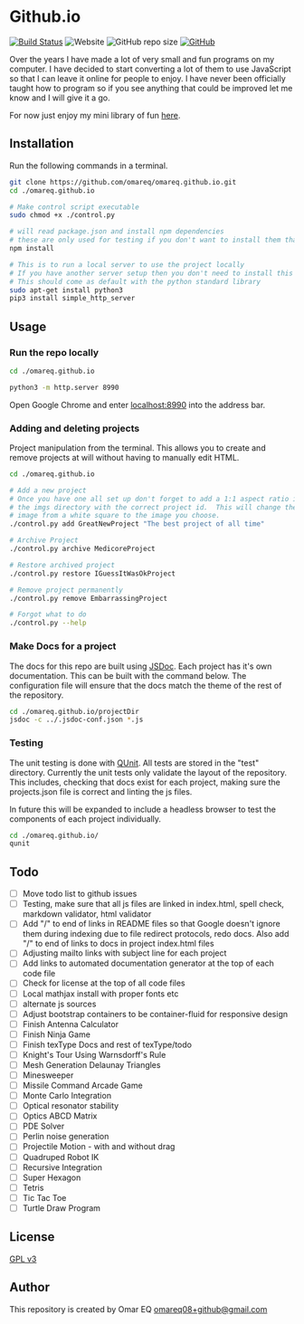 # Github.io

[![Build Status](https://travis-ci.com/omareq/omareq.github.io.svg?branch=master)](https://app.travis-ci.com/github/omareq/omareq.github.io)
![Website](https://img.shields.io/website?url=https%3A%2F%2Fomareq.github.io)
![GitHub repo size](https://img.shields.io/github/repo-size/omareq/omareq.github.io)
[![GitHub](https://img.shields.io/github/license/omareq/omareq.github.io)](https://www.gnu.org/licenses/gpl-3.0.html)

Over the years I have made a lot of very small and fun programs on my computer.
I have decided to start converting a lot of them to use JavaScript so that I can
leave it online for people to enjoy.  I have never been officially taught how to
program so if you see anything that could be improved let me know and I will
give it a go.

For now just enjoy my mini library of fun [here](https://omareq.github.io/).

## Installation

Run the following commands in a terminal.

```sh
git clone https://github.com/omareq/omareq.github.io.git
cd ./omareq.github.io

# Make control script executable
sudo chmod +x ./control.py

# will read package.json and install npm dependencies
# these are only used for testing if you don't want to install them that is fine
npm install

# This is to run a local server to use the project locally
# If you have another server setup then you don't need to install this
# This should come as default with the python standard library
sudo apt-get install python3
pip3 install simple_http_server
```

## Usage

### Run the repo locally
```sh
cd ./omareq.github.io

python3 -m http.server 8990

```

Open Google Chrome and enter [localhost:8990](http://localhost:8990/) into the
address bar.

### Adding and deleting projects

Project manipulation from the terminal.  This allows you to create and remove
projects at will without having to manually edit HTML.

```sh
cd ./omareq.github.io

# Add a new project
# Once you have one all set up don't forget to add a 1:1 aspect ratio image to
# the imgs directory with the correct project id.  This will change the preview
# image from a white square to the image you choose.
./control.py add GreatNewProject "The best project of all time"

# Archive Project
./control.py archive MedicoreProject

# Restore archived project
./control.py restore IGuessItWasOkProject

# Remove project permanently
./control.py remove EmbarrassingProject

# Forgot what to do
./control.py --help

```

### Make Docs for a project

The docs for this repo are built using [JSDoc](https://jsdoc.app/).  Each
project has it's own documentation.  This can be built with the command below.
The configuration file will ensure that the docs match the theme of the rest
of the repository.

```sh
cd ./omareq.github.io/projectDir
jsdoc -c ../.jsdoc-conf.json *.js

```


### Testing
The unit testing is done with [QUnit](https://qunitjs.com/).  All tests are
stored in the "test" directory.  Currently the unit tests only validate the
layout of the repository.  This includes, checking that docs exist for each
project, making sure the projects.json file is correct and linting the js files.

In future this will be expanded to include a headless browser to test the
components of each project individually.

```sh
cd ./omareq.github.io/
qunit
```


## Todo

- [ ]   Move todo list to github issues
- [ ]   Testing, make sure that all js files are linked in index.html, spell check, markdown validator, html validator
- [ ]   Add "/" to end of links in README files so that Google doesn't ignore them during indexing due to file redirect protocols, redo docs.  Also add "/" to end of links to docs in project index.html files
- [ ]   Adjusting mailto links with subject line for each project
- [ ]   Add links to automated documentation generator at the top of each code file
- [ ]   Check for license at the top of all code files
- [ ]   Local mathjax install with proper fonts etc
- [ ]   alternate js sources
- [ ]   Adjust bootstrap containers to be container-fluid for responsive design
- [ ]	Finish Antenna Calculator
- [ ]	Finish Ninja Game
- [ ]   Finish texType Docs and rest of texType/todo
- [ ]	Knight's Tour Using Warnsdorff's Rule
- [ ]	Mesh Generation Delaunay Triangles
- [ ]	Minesweeper
- [ ]   Missile Command Arcade Game
- [ ]   Monte Carlo Integration
- [ ]   Optical resonator stability
- [ ]   Optics ABCD Matrix
- [ ]	PDE Solver
- [ ]   Perlin noise generation
- [ ]   Projectile Motion - with and without drag
- [ ]   Quadruped Robot IK
- [ ]   Recursive Integration
- [ ]	Super Hexagon
- [ ]	Tetris
- [ ]	Tic Tac Toe
- [ ]	Turtle Draw Program

## License

[GPL v3](https://www.gnu.org/licenses/gpl-3.0.html)

## Author

This repository is created by Omar EQ [omareq08+github@gmail.com](mailto:omareq08+github@gmail.com)

